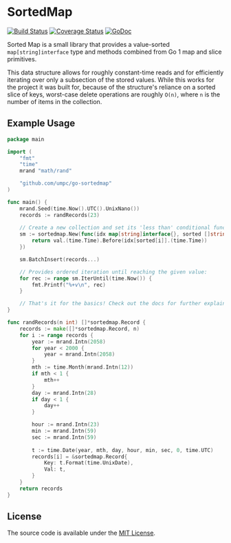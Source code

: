 # SortedMap

[![Build Status](https://travis-ci.org/umpc/go-sortedmap.svg?branch=master)](https://travis-ci.org/umpc/go-sortedmap) [![Coverage Status](https://codecov.io/github/umpc/go-sortedmap/badge.svg?branch=master)](https://codecov.io/github/umpc/go-sortedmap?branch=master) [![GoDoc](https://godoc.org/github.com/umpc/go-sortedmap?status.svg)](https://godoc.org/github.com/umpc/go-sortedmap)

Sorted Map is a small library that provides a value-sorted ```map[string]interface``` type and methods combined from Go 1 map and slice primitives.

This data structure allows for roughly constant-time reads and for efficiently iterating over only a subsection of the stored values. While this works for the project it was built for, because of the structure's reliance on a sorted slice of keys, worst-case delete operations are roughly ```O(n)```, where ```n``` is the number of items in the collection.

## Example Usage

```go
package main

import (
	"fmt"
	"time"
	mrand "math/rand"

	"github.com/umpc/go-sortedmap"
)

func main() {
	mrand.Seed(time.Now().UTC().UnixNano())
	records := randRecords(23)
	
	// Create a new collection and set its 'less than' conditional function:
	sm := sortedmap.New(func(idx map[string]interface{}, sorted []string, i int, val interface{}) bool {
		return val.(time.Time).Before(idx[sorted[i]].(time.Time))
	})

	sm.BatchInsert(records...)

	// Provides ordered iteration until reaching the given value:
	for rec := range sm.IterUntil(time.Now()) {
		fmt.Printf("%+v\n", rec)
	}

	// That's it for the basics! Check out the docs for further explainations and more functionality.
}

func randRecords(n int) []*sortedmap.Record {
	records := make([]*sortedmap.Record, n)
	for i := range records {
		year := mrand.Intn(2058)
		for year < 2000 {
			year = mrand.Intn(2058)
		}
		mth := time.Month(mrand.Intn(12))
		if mth < 1 {
			mth++
		}
		day := mrand.Intn(28)
		if day < 1 {
			day++
		}

		hour := mrand.Intn(23)
		min := mrand.Intn(59)
		sec := mrand.Intn(59)
	
		t := time.Date(year, mth, day, hour, min, sec, 0, time.UTC)
		records[i] = &sortedmap.Record{
			Key: t.Format(time.UnixDate),
			Val: t,
		}
	}
	return records
}
```

## License

The source code is available under the [MIT License](https://opensource.org/licenses/MIT).
